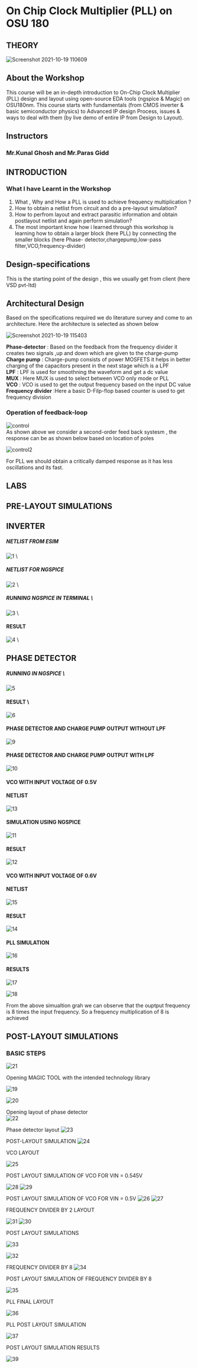 # On Chip Clock Multiplier (PLL) on OSU 180 

## THEORY
 ![Screenshot 2021-10-19 110609](https://user-images.githubusercontent.com/64180927/137849917-61ecb4f1-148b-48bd-a001-a5b2c4fae571.png)

 
 ## About the Workshop 
This course will be an in-depth introduction to On-Chip Clock Multiplier (PLL) design and layout using open-source EDA tools (ngspice & Magic) on OSU180nm. This course starts with fundamentals (from CMOS inverter & basic semiconductor physics) to Advanced IP design Process, issues & ways to deal with them (by live demo of entire IP from Design to Layout).

##   Instructors 
###  Mr.Kunal Ghosh and Mr.Paras Gidd

## INTRODUCTION 
###  What I have Learnt in the Workshop  

1) What , Why and How a PLL is used to achieve frequency multiplication ?
2) How to obtain a netlist from circuit and do a pre-layout simulation?
3) How to perfrom layout and extract parasitic information and obtain postlayout netlist and again perform simulation? 
4) The most important know how i learned through this workshop is learning how to obtain a larger block (here PLL) by connecting the smaller blocks (here Phase-   detector,chargepump,low-pass filter,VCO,frequency-divider) 

## Design-specifications 
This is the starting point of the design , this we usually get from client (here VSD pvt-ltd) 

## Architectural Design 
Based on the specifications required we do literature survey and come to an architecture. Here the architecture is selected as shown below

![Screenshot 2021-10-19 115403](https://user-images.githubusercontent.com/64180927/137855012-270feb3f-0daa-43f7-8957-79c0f0c76d04.png) 

 **Phase-detector** : Based on the feedback from the frequency divider it creates two signals ,up and down which are given to the charge-pump\
 **Charge pump**  : Charge-pump consists of power MOSFETS it helps in better charging of the capacitors present in the next stage which is a LPF\
 **LPF** : LPF is used for smoothning the waveform and get a dc value \
 **MUX** : Here MUX is used to select between VCO only mode or PLL \
 **VCO** : VCO is used to get the output frequency based on the input DC value \
 **Frequency divider** :Here a basic D-Filp-flop based counter is used to get frequency division 
 
 ### Operation of feedback-loop 
![control](https://user-images.githubusercontent.com/64180927/137863054-f5a5a0da-3443-4501-ba7a-92bc1f077879.png) \
As shown above we consider a second-order feed back systesm , the response can be as shown below based on location of  poles  

![control2](https://user-images.githubusercontent.com/64180927/137864295-6423c779-f8c2-40cd-afb0-53fd176795c8.png) 

For PLL we should obtain a critically damped response as it has less oscillations and its fast. 

## LABS 
## PRE-LAYOUT SIMULATIONS 

## INVERTER 

##### NETLIST FROM ESIM 
![1](https://user-images.githubusercontent.com/64180927/137866353-9127cbfe-92c7-4187-9a1b-9120bb284923.png) \ 

##### NETLIST FOR  NGSPICE 
![2](https://user-images.githubusercontent.com/64180927/137866440-22af5903-be15-4664-bf41-a0b553cc3799.png) \ 

##### RUNNING NGSPICE IN TERMINAL \
 
![3](https://user-images.githubusercontent.com/64180927/137866492-fb61304f-7787-433a-80cd-6b08fa057461.png) \

#### RESULT  

![4](https://user-images.githubusercontent.com/64180927/137866556-5c38e214-d259-44c4-a194-7eaad652361a.png) \ 

## PHASE DETECTOR   

##### RUNNING IN NGSPICE \ 

![5](https://user-images.githubusercontent.com/64180927/137888350-925fa14d-625a-4bcc-abf3-705eb71ce1db.png) 

#### RESULT \ 


![6](https://user-images.githubusercontent.com/64180927/137888425-70893178-20ca-42de-8cd2-535c71bceaed.png)

####  PHASE DETECTOR AND CHARGE PUMP OUTPUT  WITHOUT LPF  


![9](https://user-images.githubusercontent.com/64180927/137888762-45ec1f6f-13c6-43e3-a70b-182d2bc1fa8e.png) 

#### PHASE DETECTOR AND CHARGE PUMP OUTPUT WITH LPF 


![10](https://user-images.githubusercontent.com/64180927/137888957-26cdbf28-075b-4f62-a788-e98e33c07083.png)

#### VCO WITH INPUT VOLTAGE OF 0.5V  
#### NETLIST 

![13](https://user-images.githubusercontent.com/64180927/137889159-e2fe3f9a-0d7d-4456-8263-d0ba521930f7.png)

#### SIMULATION USING NGSPICE 
![11](https://user-images.githubusercontent.com/64180927/137889450-7fab236d-923d-4686-b80f-aaf953e3a71c.png)

#### RESULT 
![12](https://user-images.githubusercontent.com/64180927/137889545-17652d3f-b289-4afe-bab9-d57cad00634e.png)


#### VCO WITH INPUT VOLTAGE OF 0.6V  
#### NETLIST 

![15](https://user-images.githubusercontent.com/64180927/137889639-e23de1b8-25ce-4503-89e6-ed3e78dbb168.png)

#### RESULT 

![14](https://user-images.githubusercontent.com/64180927/137889722-86a4a1f7-6714-4013-ba63-0212494fad28.png) 

#### PLL SIMULATION 


![16](https://user-images.githubusercontent.com/64180927/137890029-5e5584c3-9409-4887-89f5-ecd1d53bed24.png)

#### RESULTS 

![17](https://user-images.githubusercontent.com/64180927/137890096-cf0ba1d7-d761-40a4-8e05-d031560a5204.png)

![18](https://user-images.githubusercontent.com/64180927/137890116-d43b0fdd-af94-43e9-91f6-153592311440.png)

From the above simualtion grah we can observe that the  ouptput frequency is 8 times the input frequency. So a frequency multiplication of 8 is achieved 
## POST-LAYOUT SIMULATIONS  
### BASIC STEPS

![21](https://user-images.githubusercontent.com/64180927/137895963-fe17935a-2bcd-4a9c-8f00-20a260b31bc7.png)

Opening MAGIC TOOL with the intended technology library

![19](https://user-images.githubusercontent.com/64180927/137894528-cd532396-23f3-4b9b-bbba-9c3e437debdb.png)

![20](https://user-images.githubusercontent.com/64180927/137894571-6a60cbee-0b1b-484f-9cc1-a6b2b61d24c0.png)

Opening layout of phase detector  
![22](https://user-images.githubusercontent.com/64180927/137900202-30a5873c-268d-49d8-9d22-da0d333a0555.png)

Phase detector layout 
![23](https://user-images.githubusercontent.com/64180927/137897705-37e33c06-d032-4c0e-b96d-7b2d79f9e073.png)

POST-LAYOUT SIMULATION 
![24](https://user-images.githubusercontent.com/64180927/137901090-a5fbe30d-3f47-40a9-a545-8f34ad3d84b8.png)

VCO LAYOUT 

![25](https://user-images.githubusercontent.com/64180927/137908588-fa76e2bb-ec9f-4601-84cf-3945213427c1.png)

POST LAYOUT SIMULATION OF VCO FOR VIN = 0.545V 

![28](https://user-images.githubusercontent.com/64180927/137910807-c3993f48-45fd-4869-a527-014171048581.png)
![29](https://user-images.githubusercontent.com/64180927/137910828-a0519a06-d82d-4bf0-b175-6b8b5c1ec0ae.png)


POST LAYOUT SIMULATION OF VCO FOR VIN = 0.5V
![26](https://user-images.githubusercontent.com/64180927/137910889-77fbc32f-8b87-43cb-8a63-c3d1d7dc973a.png)
![27](https://user-images.githubusercontent.com/64180927/137910919-8d70482b-5246-47c7-90cd-bc2ba7603f9d.png)

FREQUENCY DIVIDER BY 2 LAYOUT 

![31](https://user-images.githubusercontent.com/64180927/137913335-9dd7d7ab-57f1-4f2d-901d-40d3f60760bd.png)
![30](https://user-images.githubusercontent.com/64180927/137913356-e4662538-fbce-48b2-b9cd-8a05e3bd2144.png)
 
 POST LAYOUT SIMULATIONS 
 
 ![33](https://user-images.githubusercontent.com/64180927/137914380-7ff72a22-4eb0-446e-b4da-cff98dd70646.png)

![32](https://user-images.githubusercontent.com/64180927/137914404-81168bb8-a26f-46a3-9cec-a3f34c8514f8.png)

FREQUENCY DIVIDER BY  8 
![34](https://user-images.githubusercontent.com/64180927/137915578-5c4b9378-4b9f-4a13-8f37-23dc5bdc38a8.png)

 POST LAYOUT SIMULATION OF FREQUENCY DIVIDER BY 8 
 
 ![35](https://user-images.githubusercontent.com/64180927/137916407-e5f986db-34b8-4cf2-8a09-db6aa22f5539.png)

PLL FINAL LAYOUT  

![36](https://user-images.githubusercontent.com/64180927/137920097-e85bc8be-e2bc-4515-beb6-50352e315f0d.png)

PLL POST LAYOUT SIMULATION  

![37](https://user-images.githubusercontent.com/64180927/137922256-bfc6c9a8-4a86-4a05-b103-ffc617361a15.png)
 
 POST LAYOUT SIMULATION RESULTS
 

![39](https://user-images.githubusercontent.com/64180927/137922709-dea9e992-b7e5-424a-9ca4-f92aab05e264.png)

